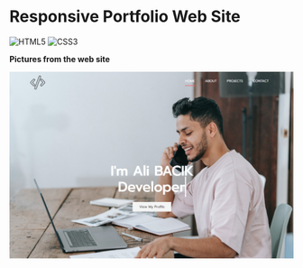 # Responsive Portfolio Web Site

![HTML5](https://img.shields.io/badge/html5-%23E34F26.svg?style=for-the-badge&logo=html5&logoColor=white)
![CSS3](https://img.shields.io/badge/css3-%231572B6.svg?style=for-the-badge&logo=css3&logoColor=white)

  
**Pictures from the web site**


![alt text](https://github.com/AliBacik/Portfolio-Web-Site/blob/main/portfolio-site.png)




